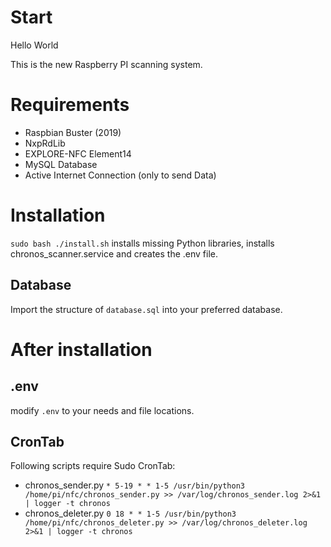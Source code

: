 # Start
Hello World

This is the new Raspberry PI scanning system. 

# Requirements 
- Raspbian Buster (2019)
- NxpRdLib
- EXPLORE-NFC Element14 
- MySQL Database
- Active Internet Connection (only to send Data)

# Installation
`sudo bash ./install.sh` installs missing Python libraries, installs chronos_scanner.service and creates the .env file.

## Database
Import the structure of `database.sql` into your preferred database.

# After installation
## .env
modify `.env` to your needs and file locations.

## CronTab
Following scripts require Sudo CronTab:
- chronos_sender.py `* 5-19 * * 1-5 /usr/bin/python3 /home/pi/nfc/chronos_sender.py >> /var/log/chronos_sender.log 2>&1 | logger -t chronos`
- chronos_deleter.py `0 18 * * 1-5 /usr/bin/python3 /home/pi/nfc/chronos_deleter.py >> /var/log/chronos_deleter.log 2>&1 | logger -t chronos`

